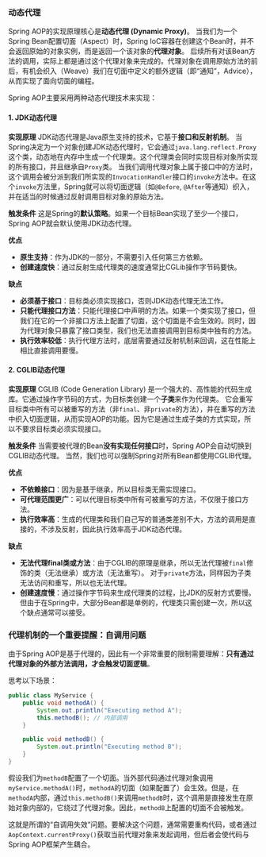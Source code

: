 
### 动态代理

Spring AOP的实现原理核心是**动态代理 (Dynamic Proxy)**。 当我们为一个Spring Bean配置切面（Aspect）时，Spring IoC容器在创建这个Bean时，并不会返回原始的对象实例，而是返回一个该对象的**代理对象**。 后续所有对该Bean方法的调用，实际上都是通过这个代理对象来完成的。代理对象在调用原始方法的前后，有机会织入（Weave）我们在切面中定义的额外逻辑（即“通知”，Advice），从而实现了面向切面的编程。

Spring AOP主要采用两种动态代理技术来实现：

#### 1. JDK动态代理

**实现原理**
JDK动态代理是Java原生支持的技术，它基于**接口和反射机制**。 当Spring决定为一个对象创建JDK动态代理时，它会通过`java.lang.reflect.Proxy`这个类，动态地在内存中生成一个代理类。这个代理类会同时实现目标对象所实现的所有接口，并且继承自`Proxy`类。 当我们调用代理对象上属于接口中的方法时，这个调用会被分派到我们所实现的`InvocationHandler`接口的`invoke`方法中。在这个`invoke`方法里，Spring就可以将切面逻辑（如`@Before`, `@After`等通知）织入，并在适当的时候通过反射调用目标对象的原始方法。

**触发条件**
这是Spring的**默认策略**。如果一个目标Bean实现了至少一个接口，Spring AOP就会默认使用JDK动态代理。

**优点**
*   **原生支持**：作为JDK的一部分，不需要引入任何第三方依赖。
*   **创建速度快**：通过反射生成代理类的速度通常比CGLib操作字节码要快。

**缺点**
*   **必须基于接口**：目标类必须实现接口，否则JDK动态代理无法工作。
*   **只能代理接口方法**：只能代理接口中声明的方法。如果一个类实现了接口，但我们在它的一个非接口方法上配置了切面，这个切面是不会生效的。同时，因为代理对象只暴露了接口类型，我们也无法直接调用到目标类中独有的方法。
*   **执行效率较低**：执行代理方法时，底层需要通过反射机制来回调，这在性能上相比直接调用要慢。

#### 2. CGLIB动态代理

**实现原理**
CGLIB (Code Generation Library) 是一个强大的、高性能的代码生成库。它通过操作字节码的方式，为目标类创建一个**子类**来作为代理类。 它会重写目标类中所有可以被重写的方法（非`final`、非`private`的方法），并在重写的方法中织入切面逻辑，从而实现AOP的功能。因为它是通过生成子类的方式实现，所以不要求目标类必须实现接口。

**触发条件**
当需要被代理的Bean**没有实现任何接口**时，Spring AOP会自动切换到CGLIB动态代理。 当然，我们也可以强制Spring对所有Bean都使用CGLIB代理。

**优点**
*   **不依赖接口**：因为是基于继承，所以目标类无需实现接口。
*   **可代理范围更广**：可以代理目标类中所有可被重写的方法，不仅限于接口方法。
*   **执行效率高**：生成的代理类和我们自己写的普通类差别不大，方法的调用是直接的，不涉及反射，因此执行效率高于JDK动态代理。

**缺点**
*   **无法代理final类或方法**：由于CGLIB的原理是继承，所以无法代理被`final`修饰的类（无法继承）或方法（无法重写）。 对于`private`方法，同样因为子类无法访问和重写，所以也无法代理。
*   **创建速度慢**：通过操作字节码来生成代理类的过程，比JDK的反射方式要慢。 但由于在Spring中，大部分Bean都是单例的，代理类只需创建一次，所以这个缺点通常可以接受。

### 代理机制的一个重要提醒：自调用问题

由于Spring AOP是基于代理的，因此有一个非常重要的限制需要理解：**只有通过代理对象的外部方法调用，才会触发切面逻辑**。

思考以下场景：
```java
public class MyService {
    public void methodA() {
        System.out.println("Executing method A");
        this.methodB(); // 内部调用
    }

    public void methodB() {
        System.out.println("Executing method B");
    }
}
```
假设我们为`methodB`配置了一个切面。当外部代码通过代理对象调用`myService.methodA()`时，`methodA`的切面（如果配置了）会生效。但是，在`methodA`内部，通过`this.methodB()`来调用`methodB`时，这个调用是直接发生在原始对象内部的，它绕过了代理对象。因此，`methodB`上配置的切面不会被触发。

这就是所谓的“自调用失效”问题。要解决这个问题，通常需要重构代码，或者通过`AopContext.currentProxy()`获取当前代理对象来发起调用，但后者会使代码与Spring AOP框架产生耦合。
